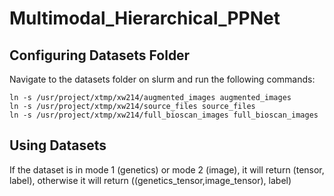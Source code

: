 # Multimodal_Hierarchical_PPNet

## Configuring Datasets Folder
Navigate to the datasets folder on slurm and run the following commands:
```
ln -s /usr/project/xtmp/xw214/augmented_images augmented_images
ln -s /usr/project/xtmp/xw214/source_files source_files
ln -s /usr/project/xtmp/xw214/full_bioscan_images full_bioscan_images
```

## Using Datasets
If the dataset is in mode 1 (genetics) or mode 2 (image), it will return (tensor, label), otherwise it will return ((genetics_tensor,image_tensor), label)
